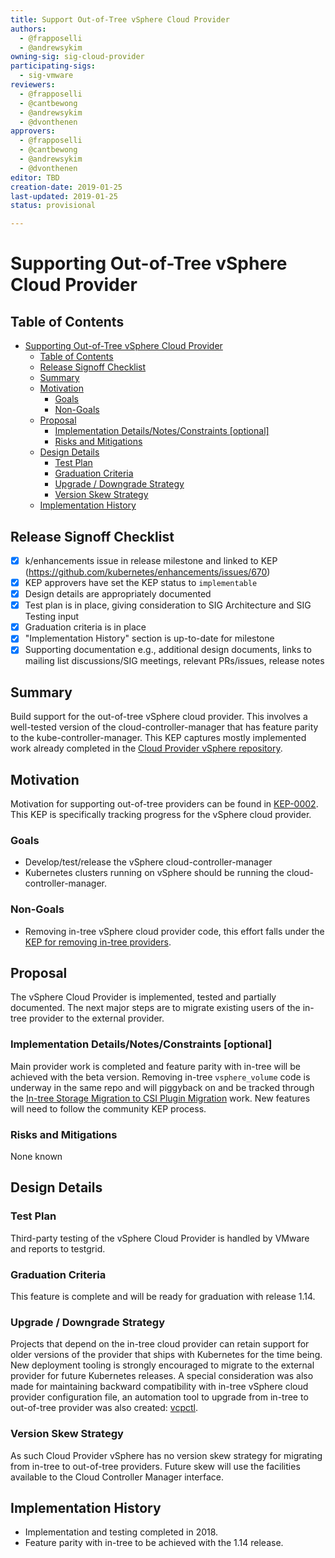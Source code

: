 ```yaml
---
title: Support Out-of-Tree vSphere Cloud Provider
authors:
  - @frapposelli
  - @andrewsykim
owning-sig: sig-cloud-provider
participating-sigs:
  - sig-vmware
reviewers:
  - @frapposelli
  - @cantbewong
  - @andrewsykim
  - @dvonthenen
approvers:
  - @frapposelli
  - @cantbewong
  - @andrewsykim
  - @dvonthenen
editor: TBD
creation-date: 2019-01-25
last-updated: 2019-01-25
status: provisional

---
```


# Supporting Out-of-Tree vSphere Cloud Provider

## Table of Contents

- [Supporting Out-of-Tree vSphere Cloud Provider](#supporting-out-of-tree-vsphere-cloud-provider)
  - [Table of Contents](#table-of-contents)
  - [Release Signoff Checklist](#release-signoff-checklist)
  - [Summary](#summary)
  - [Motivation](#motivation)
    - [Goals](#goals)
    - [Non-Goals](#non-goals)
  - [Proposal](#proposal)
    - [Implementation Details/Notes/Constraints [optional]](#implementation-detailsnotesconstraints-optional)
    - [Risks and Mitigations](#risks-and-mitigations)
  - [Design Details](#design-details)
    - [Test Plan](#test-plan)
    - [Graduation Criteria](#graduation-criteria)
    - [Upgrade / Downgrade Strategy](#upgrade--downgrade-strategy)
    - [Version Skew Strategy](#version-skew-strategy)
  - [Implementation History](#implementation-history)

## Release Signoff Checklist

- [X] k/enhancements issue in release milestone and linked to KEP (https://github.com/kubernetes/enhancements/issues/670)
- [X] KEP approvers have set the KEP status to `implementable`
- [X] Design details are appropriately documented
- [X] Test plan is in place, giving consideration to SIG Architecture and SIG Testing input
- [X] Graduation criteria is in place
- [X] "Implementation History" section is up-to-date for milestone
- [X] Supporting documentation e.g., additional design documents, links to mailing list discussions/SIG meetings, relevant PRs/issues, release notes

## Summary

Build support for the out-of-tree vSphere cloud provider. This involves a well-tested version of the cloud-controller-manager 
that has feature parity to the kube-controller-manager.  This KEP captures mostly implemented work already completed in the
[Cloud Provider vSphere repository](https://github.com/kubernetes/cloud-provider-vsphere).


## Motivation

Motivation for supporting out-of-tree providers can be found in [KEP-0002](https://github.com/kubernetes/enhancements/blob/master/keps/sig-cloud-provider/0002-cloud-controller-manager.md). 
This KEP is specifically tracking progress for the vSphere cloud provider.

### Goals

* Develop/test/release the vSphere cloud-controller-manager
* Kubernetes clusters running on vSphere should be running the cloud-controller-manager.

### Non-Goals

* Removing in-tree vSphere cloud provider code, this effort falls under the [KEP for removing in-tree providers](https://github.com/kubernetes/enhancements/blob/master/keps/sig-cloud-provider/2019-01-25-removing-in-tree-providers.md).

## Proposal

The vSphere Cloud Provider is implemented, tested and partially documented. The next major steps are to migrate existing users of the in-tree provider to the external provider.

### Implementation Details/Notes/Constraints [optional]

Main provider work is completed and feature parity with in-tree will be achieved with the beta version. Removing in-tree `vsphere_volume` code is underway in the same repo and will piggyback on and be tracked through the
[In-tree Storage Migration to CSI Plugin Migration](https://github.com/kubernetes/community/blob/master/contributors/design-proposals/storage/csi-migration.md)
work. New features will need to follow the community KEP process.

### Risks and Mitigations

None known

## Design Details

### Test Plan

Third-party testing of the vSphere Cloud Provider is handled by VMware and reports to testgrid.

### Graduation Criteria

This feature is complete and will be ready for graduation with release 1.14.

### Upgrade / Downgrade Strategy

Projects that depend on the in-tree cloud provider can retain support for older versions of the provider that ships with Kubernetes for the time being. New deployment tooling is strongly encouraged to migrate to the external provider for future Kubernetes releases. A special consideration was also made for maintaining backward compatibility with in-tree vSphere cloud provider configuration file, an automation tool to upgrade from in-tree to out-of-tree provider was also created: [vcpctl](https://github.com/kubernetes/cloud-provider-vsphere/tree/master/cmd/vcpctl).

### Version Skew Strategy

As such Cloud Provider vSphere has no version skew strategy for migrating from in-tree to out-of-tree providers. Future skew will use the facilities available to the Cloud Controller Manager interface.

## Implementation History

- Implementation and testing completed in 2018.
- Feature parity with in-tree to be achieved with the 1.14 release.

